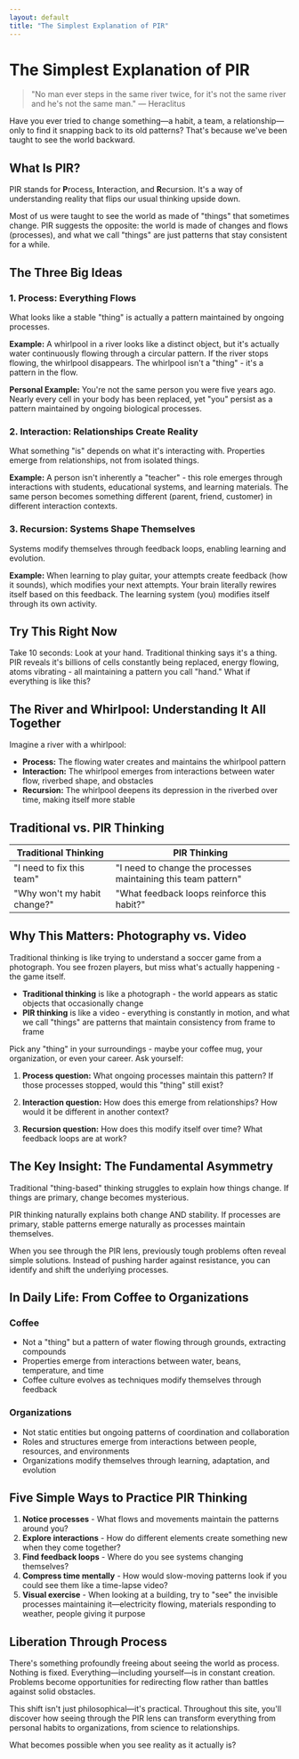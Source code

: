 ```yaml
---
layout: default
title: "The Simplest Explanation of PIR"
---
```


# The Simplest Explanation of PIR

> "No man ever steps in the same river twice, for it's not the same river and he's not the same man." — Heraclitus

Have you ever tried to change something—a habit, a team, a relationship—only to find it snapping back to its old patterns? That's because we've been taught to see the world backward.

## What Is PIR?

PIR stands for **P**rocess, **I**nteraction, and **R**ecursion. It's a way of understanding reality that flips our usual thinking upside down.

Most of us were taught to see the world as made of "things" that sometimes change. PIR suggests the opposite: the world is made of changes and flows (processes), and what we call "things" are just patterns that stay consistent for a while.

## The Three Big Ideas

### 1. Process: Everything Flows
What looks like a stable "thing" is actually a pattern maintained by ongoing processes.

**Example:** A whirlpool in a river looks like a distinct object, but it's actually water continuously flowing through a circular pattern. If the river stops flowing, the whirlpool disappears. The whirlpool isn't a "thing" - it's a pattern in the flow.

**Personal Example:** You're not the same person you were five years ago. Nearly every cell in your body has been replaced, yet "you" persist as a pattern maintained by ongoing biological processes.

### 2. Interaction: Relationships Create Reality
What something "is" depends on what it's interacting with. Properties emerge from relationships, not from isolated things.

**Example:** A person isn't inherently a "teacher" - this role emerges through interactions with students, educational systems, and learning materials. The same person becomes something different (parent, friend, customer) in different interaction contexts.

### 3. Recursion: Systems Shape Themselves
Systems modify themselves through feedback loops, enabling learning and evolution.

**Example:** When learning to play guitar, your attempts create feedback (how it sounds), which modifies your next attempts. Your brain literally rewires itself based on this feedback. The learning system (you) modifies itself through its own activity.

## Try This Right Now

Take 10 seconds: Look at your hand. Traditional thinking says it's a thing. PIR reveals it's billions of cells constantly being replaced, energy flowing, atoms vibrating - all maintaining a pattern you call "hand." What if everything is like this?

## The River and Whirlpool: Understanding It All Together

Imagine a river with a whirlpool:

- **Process:** The flowing water creates and maintains the whirlpool pattern
- **Interaction:** The whirlpool emerges from interactions between water flow, riverbed shape, and obstacles
- **Recursion:** The whirlpool deepens its depression in the riverbed over time, making itself more stable

## Traditional vs. PIR Thinking

| Traditional Thinking | PIR Thinking |
|---------------------|--------------|
| "I need to fix this team" | "I need to change the processes maintaining this team pattern" |
| "Why won't my habit change?" | "What feedback loops reinforce this habit?" |

## Why This Matters: Photography vs. Video

Traditional thinking is like trying to understand a soccer game from a photograph. You see frozen players, but miss what's actually happening - the game itself.

- **Traditional thinking** is like a photograph - the world appears as static objects that occasionally change
- **PIR thinking** is like a video - everything is constantly in motion, and what we call "things" are patterns that maintain consistency from frame to frame

Pick any "thing" in your surroundings - maybe your coffee mug, your organization, or even your career. Ask yourself:

1. **Process question:** What ongoing processes maintain this pattern? If those processes stopped, would this "thing" still exist?

2. **Interaction question:** How does this emerge from relationships? How would it be different in another context?

3. **Recursion question:** How does this modify itself over time? What feedback loops are at work?

## The Key Insight: The Fundamental Asymmetry

Traditional "thing-based" thinking struggles to explain how things change. If things are primary, change becomes mysterious.

PIR thinking naturally explains both change AND stability. If processes are primary, stable patterns emerge naturally as processes maintain themselves.

When you see through the PIR lens, previously tough problems often reveal simple solutions. Instead of pushing harder against resistance, you can identify and shift the underlying processes.

## In Daily Life: From Coffee to Organizations

### Coffee
- Not a "thing" but a pattern of water flowing through grounds, extracting compounds
- Properties emerge from interactions between water, beans, temperature, and time
- Coffee culture evolves as techniques modify themselves through feedback

### Organizations
- Not static entities but ongoing patterns of coordination and collaboration
- Roles and structures emerge from interactions between people, resources, and environments
- Organizations modify themselves through learning, adaptation, and evolution

## Five Simple Ways to Practice PIR Thinking

1. **Notice processes** - What flows and movements maintain the patterns around you?
2. **Explore interactions** - How do different elements create something new when they come together?
3. **Find feedback loops** - Where do you see systems changing themselves?
4. **Compress time mentally** - How would slow-moving patterns look if you could see them like a time-lapse video?
5. **Visual exercise** - When looking at a building, try to "see" the invisible processes maintaining it—electricity flowing, materials responding to weather, people giving it purpose

## Liberation Through Process

There's something profoundly freeing about seeing the world as process. Nothing is fixed. Everything—including yourself—is in constant creation. Problems become opportunities for redirecting flow rather than battles against solid obstacles.

This shift isn't just philosophical—it's practical. Throughout this site, you'll discover how seeing through the PIR lens can transform everything from personal habits to organizations, from science to relationships. 

What becomes possible when you see reality as it actually is?
